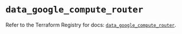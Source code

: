 # `data_google_compute_router`

Refer to the Terraform Registry for docs: [`data_google_compute_router`](https://registry.terraform.io/providers/hashicorp/google/6.10.0/docs/data-sources/compute_router).

